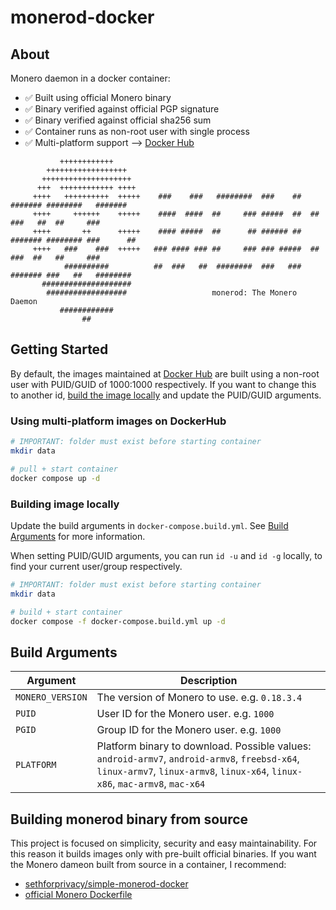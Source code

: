 # monerod-docker

## About

Monero daemon in a docker container:

- ✅ Built using official Monero binary
- ✅ Binary verified against official PGP signature
- ✅ Binary verified against official sha256 sum
- ✅ Container runs as non-root user with single process
- ✅ Multi-platform support --> [Docker Hub](https://registry.hub.docker.com/r/oregonpillow/monerod)

```
           ++++++++++++
        ++++++++++++++++++
       ++++++++++++++++++++
      +++  ++++++++++++ ++++
     ++++   ++++++++++  +++++    ###    ###   ########  ###    ##  ####### ########   #######
     ++++     ++++++    +++++    ####  ####  ##     ### #####  ##  ##      ###   ##  ##     ###
     ++++       ++      +++++    #### #####  ##      ## ###### ##  ####### ######## ###      ##
     ++++   ###    ###  +++++   ### #### ### ##     ### ### #####  ##      ###  ##   ##     ###
            ##########          ##  ###   ##  ########  ###   ###  ####### ###   ##   ########
       ####################
        ##################                   monerod: The Monero Daemon
           ############
                ##
```

## Getting Started

By default, the images maintained at [Docker Hub](https://registry.hub.docker.com/r/oregonpillow/monerod) are built using
a non-root user with PUID/GUID of 1000:1000 respectively. If you want to change this to another id, [build the image locally](#building-image-locally) and update the PUID/GUID arguments.

### Using multi-platform images on DockerHub

```bash
# IMPORTANT: folder must exist before starting container
mkdir data

# pull + start container
docker compose up -d
```

### Building image locally

Update the build arguments in `docker-compose.build.yml`. See [Build Arguments](#build-arguments) for more information.

When setting PUID/GUID arguments, you can run `id -u` and `id -g` locally, to find your current user/group respectively.

```bash
# IMPORTANT: folder must exist before starting container
mkdir data

# build + start container
docker compose -f docker-compose.build.yml up -d
```

## Build Arguments

| Argument         | Description                                                                                                                                                                   |
| ---------------- | ----------------------------------------------------------------------------------------------------------------------------------------------------------------------------- |
| `MONERO_VERSION` | The version of Monero to use. e.g. `0.18.3.4`                                                                                                                                 |
| `PUID`           | User ID for the Monero user. e.g. `1000`                                                                                                                                      |
| `PGID`           | Group ID for the Monero user. e.g. `1000`                                                                                                                                     |
| `PLATFORM`       | Platform binary to download. Possible values: `android-armv7`, `android-armv8`, `freebsd-x64`, `linux-armv7`, `linux-armv8`, `linux-x64`, `linux-x86`, `mac-armv8`, `mac-x64` |

## Building monerod binary from source

This project is focused on simplicity, security and easy maintainability. For this reason it builds images only with pre-built official binaries.
If you want the Monero dameon built from source in a container, I recommend:

- [sethforprivacy/simple-monerod-docker](https://github.com/sethforprivacy/simple-monerod-docker)
- [official Monero Dockerfile](https://github.com/monero-project/monero)
